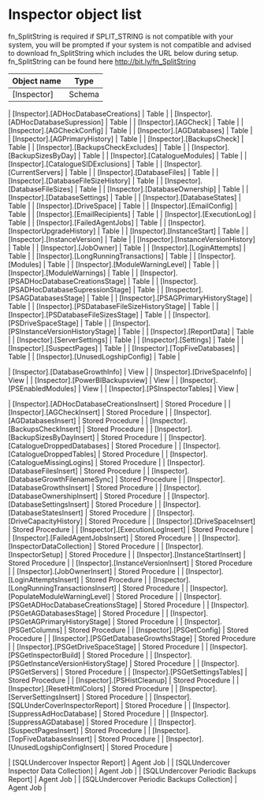 # Inspector object list

fn_SplitString is required if SPLIT_STRING is not compatible with your system, you will be prompted if your system is not compatible and advised
to download fn_SplitString which includes the URL below during setup.
				  fn_SplitString can be found here http://bit.ly/fn_SplitString

| Object name | Type | 
|--------------------------------------------------|-----------------------------|
| [Inspector] | Schema | 

| [Inspector].[ADHocDatabaseCreations] | Table | 
| [Inspector].[ADHocDatabaseSupression] | Table | 
| [Inspector].[AGCheck] | Table | 
| [Inspector].[AGCheckConfig] | Table | 
| [Inspector].[AGDatabases] | Table | 
| [Inspector].[AGPrimaryHistory] | Table | 
| [Inspector].[BackupsCheck] | Table | 
| [Inspector].[BackupsCheckExcludes] | Table | 
| [Inspector].[BackupSizesByDay] | Table | 
| [Inspector].[CatalogueModules] | Table | 
| [Inspector].[CatalogueSIDExclusions] | Table | 
| [Inspector].[CurrentServers] | Table | 
| [Inspector].[DatabaseFiles] | Table | 
| [Inspector].[DatabaseFileSizeHistory] | Table | 
| [Inspector].[DatabaseFileSizes] | Table | 
| [Inspector].[DatabaseOwnership] | Table | 
| [Inspector].[DatabaseSettings] | Table | 
| [Inspector].[DatabaseStates] | Table | 
| [Inspector].[DriveSpace] | Table | 
| [Inspector].[EmailConfig] | Table | 
| [Inspector].[EmailRecipients] | Table | 
| [Inspector].[ExecutionLog] | Table | 
| [Inspector].[FailedAgentJobs] | Table | 
| [Inspector].[InspectorUpgradeHistory] | Table | 
| [Inspector].[InstanceStart] | Table | 
| [Inspector].[InstanceVersion] | Table | 
| [Inspector].[InstanceVersionHistory] | Table | 
| [Inspector].[JobOwner] | Table | 
| [Inspector].[LoginAttempts] | Table | 
| [Inspector].[LongRunningTransactions] | Table | 
| [Inspector].[Modules] | Table | 
| [Inspector].[ModuleWarningLevel] | Table | 
| [Inspector].[ModuleWarnings] | Table | 
| [Inspector].[PSADHocDatabaseCreationsStage] | Table | 
| [Inspector].[PSADHocDatabaseSupressionStage] | Table | 
| [Inspector].[PSAGDatabasesStage] | Table | 
| [Inspector].[PSAGPrimaryHistoryStage] | Table | 
| [Inspector].[PSDatabaseFileSizeHistoryStage] | Table | 
| [Inspector].[PSDatabaseFileSizesStage] | Table | 
| [Inspector].[PSDriveSpaceStage] | Table | 
| [Inspector].[PSInstanceVersionHistoryStage] | Table | 
| [Inspector].[ReportData] | Table | 
| [Inspector].[ServerSettings] | Table | 
| [Inspector].[Settings] | Table | 
| [Inspector].[SuspectPages] | Table | 
| [Inspector].[TopFiveDatabases] | Table | 
| [Inspector].[UnusedLogshipConfig] | Table | 

| [Inspector].[DatabaseGrowthInfo] | View | 
| [Inspector].[DriveSpaceInfo] | View | 
| [Inspector].[PowerBIBackupsview] | View | 
| [Inspector].[PSEnabledModules] | View | 
| [Inspector].[PSInspectorTables] | View | 

| [Inspector].[ADHocDatabaseCreationsInsert] | Stored Procedure | 
| [Inspector].[AGCheckInsert] | Stored Procedure | 
| [Inspector].[AGDatabasesInsert] | Stored Procedure | 
| [Inspector].[BackupsCheckInsert] | Stored Procedure | 
| [Inspector].[BackupSizesByDayInsert] | Stored Procedure | 
| [Inspector].[CatalogueDroppedDatabases] | Stored Procedure | 
| [Inspector].[CatalogueDroppedTables] | Stored Procedure | 
| [Inspector].[CatalogueMissingLogins] | Stored Procedure | 
| [Inspector].[DatabaseFilesInsert] | Stored Procedure | 
| [Inspector].[DatabaseGrowthFilenameSync] | Stored Procedure | 
| [Inspector].[DatabaseGrowthsInsert] | Stored Procedure | 
| [Inspector].[DatabaseOwnershipInsert] | Stored Procedure | 
| [Inspector].[DatabaseSettingsInsert] | Stored Procedure | 
| [Inspector].[DatabaseStatesInsert] | Stored Procedure | 
| [Inspector].[DriveCapacityHistory] | Stored Procedure | 
| [Inspector].[DriveSpaceInsert] | Stored Procedure | 
| [Inspector].[ExecutionLogInsert] | Stored Procedure | 
| [Inspector].[FailedAgentJobsInsert] | Stored Procedure | 
| [Inspector].[InspectorDataCollection] | Stored Procedure | 
| [Inspector].[InspectorSetup] | Stored Procedure | 
| [Inspector].[InstanceStartInsert] | Stored Procedure | 
| [Inspector].[InstanceVersionInsert] | Stored Procedure | 
| [Inspector].[JobOwnerInsert] | Stored Procedure | 
| [Inspector].[LoginAttemptsInsert] | Stored Procedure | 
| [Inspector].[LongRunningTransactionsInsert] | Stored Procedure | 
| [Inspector].[PopulateModuleWarningLevel] | Stored Procedure | 
| [Inspector].[PSGetADHocDatabaseCreationsStage] | Stored Procedure | 
| [Inspector].[PSGetAGDatabasesStage] | Stored Procedure | 
| [Inspector].[PSGetAGPrimaryHistoryStage] | Stored Procedure | 
| [Inspector].[PSGetColumns] | Stored Procedure | 
| [Inspector].[PSGetConfig] | Stored Procedure | 
| [Inspector].[PSGetDatabaseGrowthsStage] | Stored Procedure | 
| [Inspector].[PSGetDriveSpaceStage] | Stored Procedure | 
| [Inspector].[PSGetInspectorBuild] | Stored Procedure | 
| [Inspector].[PSGetInstanceVersionHistoryStage] | Stored Procedure | 
| [Inspector].[PSGetServers] | Stored Procedure | 
| [Inspector].[PSGetSettingsTables] | Stored Procedure | 
| [Inspector].[PSHistCleanup] | Stored Procedure | 
| [Inspector].[ResetHtmlColors] | Stored Procedure | 
| [Inspector].[ServerSettingsInsert] | Stored Procedure | 
| [Inspector].[SQLUnderCoverInspectorReport] | Stored Procedure | 
| [Inspector].[SuppressAdHocDatabase] | Stored Procedure | 
| [Inspector].[SuppressAGDatabase] | Stored Procedure | 
| [Inspector].[SuspectPagesInsert] | Stored Procedure | 
| [Inspector].[TopFiveDatabasesInsert] | Stored Procedure | 
| [Inspector].[UnusedLogshipConfigInsert] | Stored Procedure | 

| [SQLUndercover Inspector Report] | Agent Job |
| [SQLUndercover Inspector Data Collection] | Agent Job |
| [SQLUndercover Periodic Backups Report] | Agent Job |
| [SQLUndercover Periodic Backups Collection] | Agent Job |
